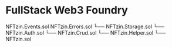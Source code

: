 # FullStack Web3 Foundry

NFTzin.Events.sol
NFTzin.Errors.sol
└── NFTzin.Storage.sol
    └── NFTzin.Auth.sol
        └── NFTzin.Crud.sol
            └── NFTzin.Helper.sol
                └── NFTzin.sol